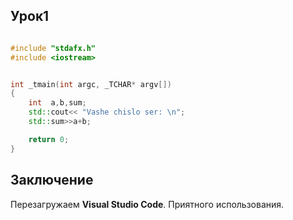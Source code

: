 ## Урок1

```cpp

#include "stdafx.h"
#include <iostream>


int _tmain(int argc, _TCHAR* argv[])
{
	int  a,b,sum;
	std::cout<< "Vashe chislo ser: \n";
	std::sum>>a+b;

	return 0;
}
``` 


## Заключение
Перезагружаем **Visual Studio Code**.
Приятного использования.
